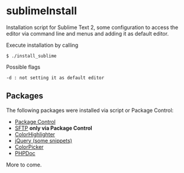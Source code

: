sublimeInstall
==============

Installation script for Sublime Text 2, some configuration to access the editor
via command line and menus and adding it as default editor.

Execute installation by calling

```
$ ./install_sublime
```

Possible flags

```
-d : not setting it as default editor
```

Packages
--------

The following packages were installed via script or Package Control:

* [Package Control](https://sublime.wbond.net/installation#st2)
* [SFTP](http://wbond.net/sublime_packages/sftp) **only via Package Control**
* [ColorHighlighter](https://github.com/Monnoroch/ColorHighlighter.git)
* [jQuery (some snippets)](https://github.com/SublimeText/jQuery.git)
* [ColorPicker](https://github.com/weslly/ColorPicker.git)
* [PHPDoc](https://github.com/SublimeText/PhpDoc.git)

More to come.